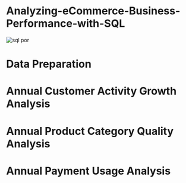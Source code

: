 # Analyzing-eCommerce-Business-Performance-with-SQL
![sql por](https://user-images.githubusercontent.com/118154539/215445096-e8d51bd3-b6f5-4122-b691-c55d8edd3e10.png)

# Data Preparation 

# Annual Customer Activity Growth Analysis
# Annual Product Category Quality Analysis
# Annual Payment Usage Analysis
